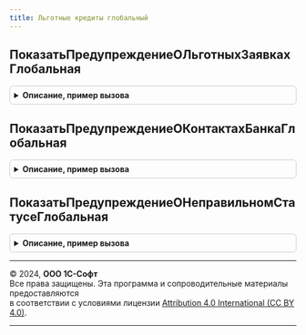```yaml
---
title: Льготные кредиты глобальный
---
```



## ПоказатьПредупреждениеОЛьготныхЗаявкахГлобальная
<details style="margin: 1em 0; padding: 0.5em; border: 1px solid #ccc; border-radius: 6px;">

<summary style="font-weight: bold; cursor: pointer;">Описание, пример вызова</summary>

```bsl

Процедура ПоказатьПредупреждениеОЛьготныхЗаявкахГлобальная() Экспорт
```

Пример вызова
```bsl
ЛьготныеКредитыГлобальный.ПоказатьПредупреждениеОЛьготныхЗаявкахГлобальная() 
```
</details>

## ПоказатьПредупреждениеОКонтактахБанкаГлобальная
<details style="margin: 1em 0; padding: 0.5em; border: 1px solid #ccc; border-radius: 6px;">

<summary style="font-weight: bold; cursor: pointer;">Описание, пример вызова</summary>

```bsl

Процедура ПоказатьПредупреждениеОКонтактахБанкаГлобальная() Экспорт
```

Пример вызова
```bsl
ЛьготныеКредитыГлобальный.ПоказатьПредупреждениеОКонтактахБанкаГлобальная() 
```
</details>

## ПоказатьПредупреждениеОНеправильномСтатусеГлобальная
<details style="margin: 1em 0; padding: 0.5em; border: 1px solid #ccc; border-radius: 6px;">

<summary style="font-weight: bold; cursor: pointer;">Описание, пример вызова</summary>

```bsl

Процедура ПоказатьПредупреждениеОНеправильномСтатусеГлобальная() Экспорт
```

Пример вызова
```bsl
ЛьготныеКредитыГлобальный.ПоказатьПредупреждениеОНеправильномСтатусеГлобальная() 
```
</details>

---

© 2024, **ООО 1С-Софт**  
Все права защищены. Эта программа и сопроводительные материалы предоставляются  
в соответствии с условиями лицензии [Attribution 4.0 International (CC BY 4.0)](https://creativecommons.org/licenses/by/4.0/legalcode).

---
